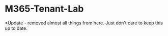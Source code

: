 # M365-Tenant-Lab

*Update - removed almost all things from here. Just don't care to keep this up to date.